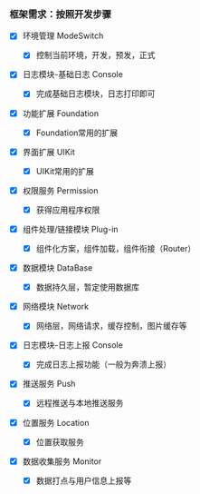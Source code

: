 ### 框架需求：按照开发步骤

+ [x] 环境管理 ModeSwitch

  - [x] 控制当前环境，开发，预发，正式
   
+ [x] 日志模块-基础日志 Console
 
  - [x] 完成基础日志模块，日志打印即可

+ [X] 功能扩展 Foundation

  - [x] Foundation常用的扩展

+ [x] 界面扩展 UIKit

  - [x] UIKit常用的扩展

+ [x] 权限服务 Permission
 
  - [x] 获得应用程序权限

+ [x] 组件处理/链接模块 Plug-in

  - [x] 组件化方案，组件加载，组件衔接（Router）

+ [x] 数据模块 DataBase

  - [x] 数据持久层，暂定使用数据库
  
+ [x] 网络模块 Network

  - [x] 网络层，网络请求，缓存控制，图片缓存等

+ [x] 日志模块-日志上报 Console

  - [x] 完成日志上报功能（一般为奔溃上报）

+ [x] 推送服务 Push

  - [x] 远程推送与本地推送服务

+ [x] 位置服务 Location

  - [x] 位置获取服务

+ [x] 数据收集服务 Monitor

  - [x] 数据打点与用户信息上报等
